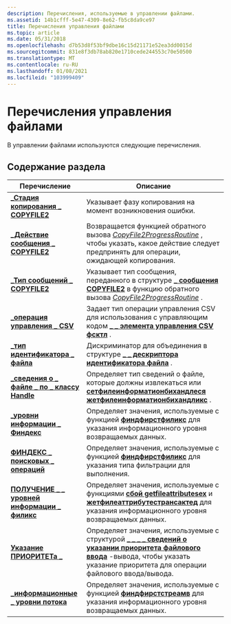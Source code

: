 ```yaml
---
description: Перечисления, используемые в управлении файлами.
ms.assetid: 14b1cfff-5e47-4309-8e62-fb5c8da9ce97
title: Перечисления управления файлами
ms.topic: article
ms.date: 05/31/2018
ms.openlocfilehash: d7b53d8f53bf9dbe16c15d21171e52ea3dd0015d
ms.sourcegitcommit: 831e8f3db78ab820e1710cede244553c70e50500
ms.translationtype: MT
ms.contentlocale: ru-RU
ms.lasthandoff: 01/08/2021
ms.locfileid: "103999409"
---
```

# <a name="file-management-enumerations"></a>Перечисления управления файлами

В управлении файлами используются следующие перечисления.

## <a name="in-this-section"></a>Содержание раздела



| Перечисление                                                                   | Описание                                                                                                                                                                                                                                 |
|-------------------------------------------------------------------------------|---------------------------------------------------------------------------------------------------------------------------------------------------------------------------------------------------------------------------------------------|
| [**\_Стадия копирования \_ COPYFILE2**](/windows/desktop/api/WinBase/ne-winbase-copyfile2_copy_phase)<br/>             | Указывает фазу копирования на момент возникновения ошибки.<br/>                                                                                                                                                                           |
| [**\_Действие сообщения \_ COPYFILE2**](/windows/desktop/api/WinBase/ne-winbase-copyfile2_message_action)<br/>     | Возвращается функцией обратного вызова [*CopyFile2ProgressRoutine*](/windows/desktop/api/WinBase/nc-winbase-pcopyfile2_progress_routine) , чтобы указать, какое действие следует предпринять для операции, ожидающей копирования.<br/>                                                             |
| [**\_Тип сообщений \_ COPYFILE2**](/windows/desktop/api/WinBase/ne-winbase-copyfile2_message_type)<br/>         | Указывает тип сообщения, переданного в структуре [**\_ сообщения COPYFILE2**](/windows/desktop/api/WinBase/ns-winbase-copyfile2_message) в функцию обратного вызова [*CopyFile2ProgressRoutine*](/windows/desktop/api/WinBase/nc-winbase-pcopyfile2_progress_routine) .<br/>                                       |
| [**\_операция управления \_ CSV**](/windows/desktop/api/WinIoCtl/ne-winioctl-csv_control_op)<br/>                         | Задает тип операции управления CSV для использования с управляющим кодом [**\_ \_ элемента управления CSV фсктл**](/windows/win32/api/winioctl/ni-winioctl-fsctl_csv_control) .<br/>                                                                                                       |
| [**\_тип идентификатора \_ файла**](/windows/desktop/api/WinBase/ne-winbase-file_id_type)<br/>                             | Дискриминатор для объединения в структуре [**\_ \_ дескриптора идентификатора файла**](/windows/desktop/api/WinBase/ns-winbase-file_id_descriptor) .<br/>                                                                                                                                 |
| [**\_сведения о \_ файле \_ по \_ классу Handle**](/windows/win32/api/minwinbase/ne-minwinbase-file_info_by_handle_class)<br/> | Определяет тип сведений о файле, которые должны извлекаться или [**сетфилеинформатионбихандлеся**](/windows/desktop/api/FileAPI/nf-fileapi-setfileinformationbyhandle) [**жетфилеинформатионбихандликс**](/windows/desktop/api/WinBase/nf-winbase-getfileinformationbyhandleex) .<br/>                |
| [**\_уровни информации \_ Финдекс**](/windows/win32/api/minwinbase/ne-minwinbase-findex_info_levels)<br/>             | Определяет значения, используемые с функцией [**финдфирстфиликс**](/windows/desktop/api/FileAPI/nf-fileapi-findfirstfileexa) для указания информационного уровня возвращаемых данных.<br/>                                                                                 |
| [**ФИНДЕКС \_ поисковых \_ операций**](/windows/win32/api/minwinbase/ne-minwinbase-findex_search_ops)<br/>               | Определяет значения, используемые с функцией [**финдфирстфиликс**](/windows/desktop/api/FileAPI/nf-fileapi-findfirstfileexa) для указания типа фильтрации для выполнения.<br/>                                                                                           |
| [**ПОЛУЧЕНИЕ \_ \_ уровней информации \_ филикс**](/windows/win32/api/minwinbase/ne-minwinbase-get_fileex_info_levels)<br/>        | Определяет значения, используемые с функциями [**сбой getfileattributesex**](/windows/desktop/api/FileAPI/nf-fileapi-getfileattributesexa) и [**жетфилеаттрибутестрансактед**](/windows/desktop/api/WinBase/nf-winbase-getfileattributestransacteda) для указания информационного уровня возвращаемых данных.<br/> |
| [**Указание ПРИОРИТЕТа \_**](/windows/desktop/api/WinBase/ne-winbase-priority_hint)<br/>                            | Определяет значения, используемые с структурой [**\_ \_ \_ \_ сведений о указании приоритета файлового ввода**](/windows/desktop/api/WinBase/ns-winbase-file_io_priority_hint_info) -вывода, чтобы указать указание приоритета для операции файлового ввода/вывода.<br/>                                                      |
| [**\_информационные \_ уровни потока**](/windows/desktop/api/fileapi/ne-fileapi-stream_info_levels)<br/>                 | Определяет значения, используемые с функцией [**финдфирстстреамв**](/windows/desktop/api/fileapi/nf-fileapi-findfirststreamw) для указания информационного уровня возвращаемых данных.<br/>                                                                               |



 

 

